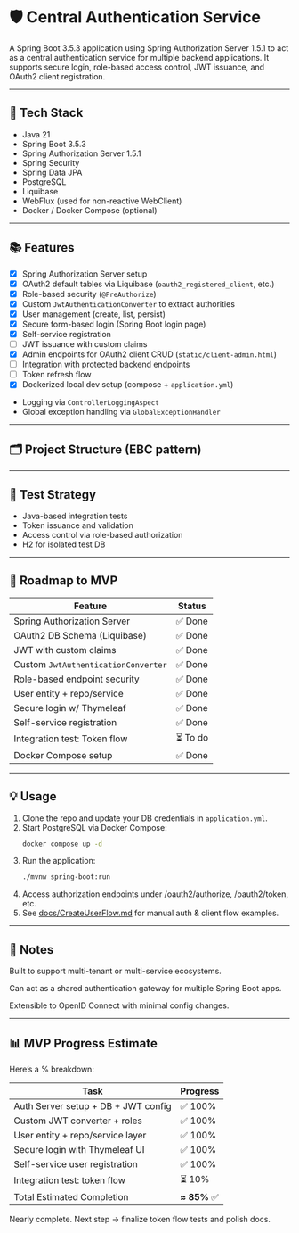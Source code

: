 # 🛡 Central Authentication Service

A Spring Boot 3.5.3 application using Spring Authorization Server 1.5.1 to act as a central authentication service for multiple backend applications. It supports secure login, role-based access control, JWT issuance, and OAuth2 client registration.

---

## 🚀 Tech Stack

- Java 21
- Spring Boot 3.5.3
- Spring Authorization Server 1.5.1
- Spring Security
- Spring Data JPA
- PostgreSQL
- Liquibase
- WebFlux (used for non-reactive WebClient)
- Docker / Docker Compose (optional)

---

## 📚 Features

- [x] Spring Authorization Server setup
- [x] OAuth2 default tables via Liquibase (`oauth2_registered_client`, etc.)
- [x] Role-based security (`@PreAuthorize`)
- [x] Custom `JwtAuthenticationConverter` to extract authorities
- [x] User management (create, list, persist)
- [x] Secure form-based login (Spring Boot login page)
- [x] Self-service registration
- [ ] JWT issuance with custom claims
- [x] Admin endpoints for OAuth2 client CRUD (`static/client-admin.html`)
- [ ] Integration with protected backend endpoints
- [ ] Token refresh flow
- [x] Dockerized local dev setup (compose + `application.yml`)
- Logging via `ControllerLoggingAspect`
- Global exception handling via `GlobalExceptionHandler`

---

## 🗂️ Project Structure (EBC pattern)


---

## 🧪 Test Strategy

- Java-based integration tests
- Token issuance and validation
- Access control via role-based authorization
- H2 for isolated test DB

---

## 🧭 Roadmap to MVP

| Feature                        | Status  |
|-------------------------------|---------|
| Spring Authorization Server   | ✅ Done |
| OAuth2 DB Schema (Liquibase)  | ✅ Done |
| JWT with custom claims        | ✅ Done |
| Custom `JwtAuthenticationConverter` | ✅ Done |
| Role-based endpoint security  | ✅ Done |
| User entity + repo/service    | ✅ Done |
| Secure login w/ Thymeleaf     | ✅ Done |
| Self-service registration     | ✅ Done |
| Integration test: Token flow  | ⏳ To do |
| Docker Compose setup          | ✅ Done |

---

## 💡 Usage

1. Clone the repo and update your DB credentials in `application.yml`.
2. Start PostgreSQL via Docker Compose:
   ```bash
   docker compose up -d
   ```
3. Run the application:
   ```bash
   ./mvnw spring-boot:run
   ```
4. Access authorization endpoints under /oauth2/authorize, /oauth2/token, etc.
5. See [docs/CreateUserFlow.md](docs/CreateUserFlow.md) for manual auth & client flow examples.

---

## 🧠 Notes
Built to support multi-tenant or multi-service ecosystems.

Can act as a shared authentication gateway for multiple Spring Boot apps.

Extensible to OpenID Connect with minimal config changes.


---

## 📊 MVP Progress Estimate

Here’s a % breakdown:

| Task                                 | Progress |
|--------------------------------------|----------|
| Auth Server setup + DB + JWT config | ✅ 100%   |
| Custom JWT converter + roles         | ✅ 100%   |
| User entity + repo/service layer     | ✅ 100%   |
| Secure login with Thymeleaf UI       | ✅ 100%   |
| Self-service user registration       | ✅ 100%   |
| Integration test: token flow         | ⏳ 10%    |
| Total Estimated Completion           | **≈ 85%** ✅ |


Nearly complete. Next step -> finalize token flow tests and polish docs.

